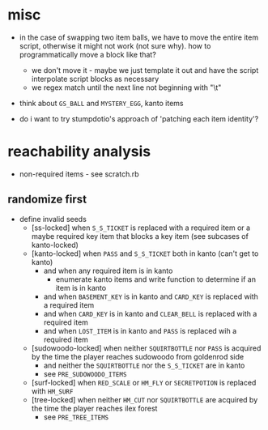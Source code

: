 # misc

* in the case of swapping two item balls, we have to move the entire
  item script, otherwise it might not work (not sure why). how to
  programmatically move a block like that?
    * we don't move it - maybe we just template it out and have
      the script interpolate script blocks as necessary
    * we regex match until the next line not beginning with "\t"

* think about `GS_BALL` and `MYSTERY_EGG`, kanto items

* do i want to try stumpdotio's approach of 'patching each item
  identity'?

# reachability analysis

- non-required items - see scratch.rb

## randomize first

- define invalid seeds
    - [ss-locked] when `S_S_TICKET` is replaced with a required item or a maybe
      required key item that blocks a key item (see subcases of kanto-locked)
    - [kanto-locked] when `PASS` and `S_S_TICKET` both in kanto (can't get to kanto)
        - and when any required item is in kanto
            - enumerate kanto items and write function to determine if an item is in kanto
        - and when `BASEMENT_KEY` is in kanto and `CARD_KEY` is replaced
          with a required item
        - and when `CARD_KEY` is in kanto and `CLEAR_BELL` is replaced
          with a required item
        - and when `LOST_ITEM` is in kanto and `PASS` is replaced wih a
          required item
    - [sudowoodo-locked] when neither `SQUIRTBOTTLE` nor `PASS` is acquired by the time
      the player reaches sudowoodo from goldenrod side
        - and neither the `SQUIRTBOTTLE` nor the `S_S_TICKET` are in kanto
        - see `PRE_SUDOWOODO_ITEMS`
    - [surf-locked] when `RED_SCALE` or `HM_FLY` or `SECRETPOTION` is replaced with
      `HM_SURF`
    - [tree-locked] when neither `HM_CUT` nor `SQUIRTBOTTLE` are acquired by the
      time the player reaches ilex forest
        - see `PRE_TREE_ITEMS`
